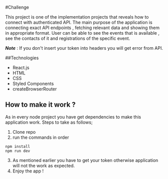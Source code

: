 #Challenge

This project is one of the implementation projects that reveals how to connect with authenticated API. The main purpose of the application is connecting exact API endpoints , fetching relevant data and showing them in appropriate format. User can be able to see the events that is available , see the contacts of it and registrations of the specific event.

**_Note_** : If you don't insert your token into headers you will get error from API.

##Technologies

- React.js
- HTML
- CSS
- Styled Components
- createBrowserRouter

## How to make it work ?

As in every node project you have get dependencies to make this application work. Steps to take as follows;

1. Clone repo
2. run the commands in order

```
npm install
npm run dev
```

3. As mentioned earlier you have to get your token otherwise application will not the work as expected.
4. Enjoy the app !
